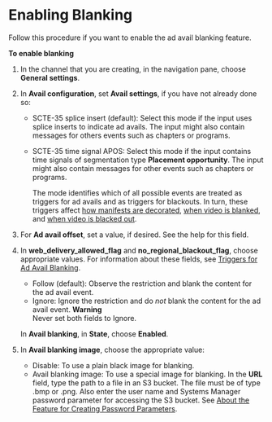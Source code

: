 # Enabling Blanking<a name="procedure-to-enable-ad-avail-blanking"></a>

Follow this procedure if you want to enable the ad avail blanking feature\.

**To enable blanking**

1. In the channel that you are creating, in the navigation pane, choose **General settings**\. 

1. In **Avail configuration**, set **Avail settings**, if you have not already done so: 
   + SCTE\-35 splice insert \(default\): Select this mode if the input uses splice inserts to indicate ad avails\. The input might also contain messages for others events such as chapters or programs\. 
   + SCTE\-35 time signal APOS: Select this mode if the input contains time signals of segmentation type **Placement opportunity**\. The input might also contain messages for other events such as chapters or programs\. 

     The mode identifies which of all possible events are treated as triggers for ad avails and as triggers for blackouts\. In turn, these triggers affect [how manifests are decorated](how-scte-35-events-are-handled-in-manifests.md), [when video is blanked](triggers-for-ad-avail-blanking.md), and [when video is blacked out](triggers-for-blackout.md)\. 

1. For **Ad avail offset**, set a value, if desired\. See the help for this field\.

1. In **web\_delivery\_allowed\_flag** and **no\_regional\_blackout\_flag**, choose appropriate values\. For information about these fields, see [Triggers for Ad Avail Blanking](triggers-for-ad-avail-blanking.md)\.
   + Follow \(default\): Observe the restriction and blank the content for the ad avail event\.
   + Ignore: Ignore the restriction and do *not* blank the content for the ad avail event\.
**Warning**  
Never set both fields to Ignore\.

   In **Avail blanking**, in **State**, choose **Enabled**\.

1. In **Avail blanking image**, choose the appropriate value:
   + Disable: To use a plain black image for blanking\.
   + Avail blanking image: To use a special image for blanking\. In the **URL** field, type the path to a file in an S3 bucket\. The file must be of type \.bmp or \.png\. Also enter the user name and Systems Manager password parameter for accessing the S3 bucket\. See [About the Feature for Creating Password Parameters](requirements-for-EC2.md#about-EC2Password)\.